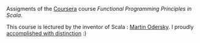 Assigments of the [Coursera](http://www.coursera.org) course *Functional Programming Principles in Scala*.

This course is lectured by the inventor of Scala : [Martin Odersky](http://en.wikipedia.org/wiki/Martin_Odersky). 
I proudly [accomplished with distinction](https://github.com/murphytalk/scala/blob/master/coursera.scala/course_certificate.pdf) :)
